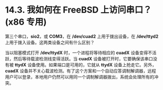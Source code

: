 # 14.3. 我如何在 FreeBSD 上访问串口？(x86 专用)

第三个串口，**sio2**，或 **COM3**，在 **/dev/cuad2** 上用于拨出设备，在 **/dev/ttyd2** 上用于拨入设备。这两类设备之间有什么区别？

当以阻塞模式打开 **/dev/ttydX** 时，一个进程将等待相应的 **cuadX** 设备变得不活跃，然后等待载波检测线变得活跃。当 **cuadX** 设备被打开时，它要确保该串口没有被 **ttydX** 设备使用。如果端口是可用的，它就从 **ttydX** 设备上抢走它。另外，**cuadX** 设备并不关心载波检测。有了这个方案和一个自动应答调制解调器，远程用户可以登录，本地用户仍然可以用同一个调制解调器拨出，系统会处理所有的冲突。
